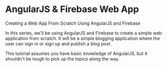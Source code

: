 # AngularJS & Firebase Web App
Creating a Web App From Scratch Using AngularJS and Firebase

In this series, we'll be using AngularJS and Firebase to create a simple web application from scratch. It will be a simple blogging application where the user can sign in or sign up and publish a blog post.

This tutorial assumes you have basic knowledge of AngularJS, but it shouldn't be tough to pick up the topics along the way.
